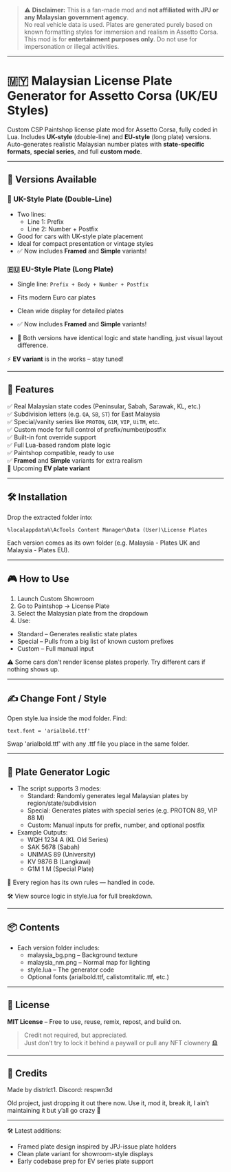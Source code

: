 > ⚠️ **Disclaimer:** This is a fan-made mod and **not affiliated with JPJ or any Malaysian government agency**.  
> No real vehicle data is used. Plates are generated purely based on known formatting styles for immersion and realism in Assetto Corsa.  
> This mod is for **entertainment purposes only**. Do not use for impersonation or illegal activities.

---

# 🇲🇾 Malaysian License Plate Generator for Assetto Corsa (UK/EU Styles)

Custom CSP Paintshop license plate mod for Assetto Corsa, fully coded in Lua. Includes **UK-style** (double-line) and **EU-style** (long plate) versions. Auto-generates realistic Malaysian number plates with **state-specific formats**, **special series**, and full **custom mode**.

---

## 🧭 Versions Available

### 🏴 UK-Style Plate (Double-Line)
- Two lines:
  - Line 1: Prefix
  - Line 2: Number + Postfix
- Good for cars with UK-style plate placement
- Ideal for compact presentation or vintage styles
- ✅ Now includes **Framed** and **Simple** variants!

### 🇪🇺 EU-Style Plate (Long Plate)
- Single line: `Prefix + Body + Number + Postfix`
- Fits modern Euro car plates
- Clean wide display for detailed plates
- ✅ Now includes **Framed** and **Simple** variants!

- 🧱 Both versions have identical logic and state handling, just visual layout difference.

⚡ **EV variant** is in the works – stay tuned!

---

## 🧠 Features

✅ Real Malaysian state codes (Peninsular, Sabah, Sarawak, KL, etc.)  
✅ Subdivision letters (e.g. `QA`, `SB`, `ST`) for East Malaysia  
✅ Special/vanity series like `PROTON`, `G1M`, `VIP`, `UiTM`, etc.  
✅ Custom mode for full control of prefix/number/postfix  
✅ Built-in font override support  
✅ Full Lua-based random plate logic  
✅ Paintshop compatible, ready to use  
✅ **Framed** and **Simple** variants for extra realism  
🚧 Upcoming **EV plate variant**

---

## 🛠 Installation

Drop the extracted folder into:

```
%localappdata%\AcTools Content Manager\Data (User)\License Plates
```

Each version comes as its own folder (e.g. Malaysia - Plates UK and Malaysia - Plates EU).

---

## 🎮 How to Use
1. Launch Custom Showroom
2. Go to Paintshop → License Plate
3. Select the Malaysian plate from the dropdown
4. Use:
  - Standard – Generates realistic state plates
  - Special – Pulls from a big list of known custom prefixes
  - Custom – Full manual input

⚠️ Some cars don’t render license plates properly. Try different cars if nothing shows up.

---

## ✍️ Change Font / Style
Open style.lua inside the mod folder. Find:
```
text.font = 'arialbold.ttf'
```
Swap 'arialbold.ttf' with any .ttf file you place in the same folder.

---

## 🧬 Plate Generator Logic
- The script supports 3 modes:
  - Standard: Randomly generates legal Malaysian plates by region/state/subdivision
  - Special: Generates plates with special series (e.g. PROTON 89, VIP 88 M)
  - Custom: Manual inputs for prefix, number, and optional postfix
- Example Outputs:
  - WQH 1234 A (KL Old Series)
  - SAK 5678 (Sabah)
  - UNIMAS 89 (University)
  - KV 9876 B (Langkawi)
  - G1M 1 M (Special Plate)

🧠 Every region has its own rules — handled in code.

🛠️ View source logic in style.lua for full breakdown.

---

## 📦 Contents
- Each version folder includes:
  - malaysia_bg.png – Background texture
  - malaysia_nm.png – Normal map for lighting
  - style.lua – The generator code
  - Optional fonts (arialbold.ttf, calistomtitalic.ttf, etc.)

---

## 🧾 License
**MIT License** – Free to use, reuse, remix, repost, and build on.
> Credit not required, but appreciated.  
> Just don’t try to lock it behind a paywall or pull any NFT clownery 🪦

---

## 🏁 Credits

Made by distrlct1. Discord: respwn3d

Old project, just dropping it out there now.
Use it, mod it, break it, I ain’t maintaining it but y’all go crazy 🤙

---

🛠️ Latest additions:
- Framed plate design inspired by JPJ-issue plate holders
- Clean plate variant for showroom-style displays
- Early codebase prep for EV series plate support
